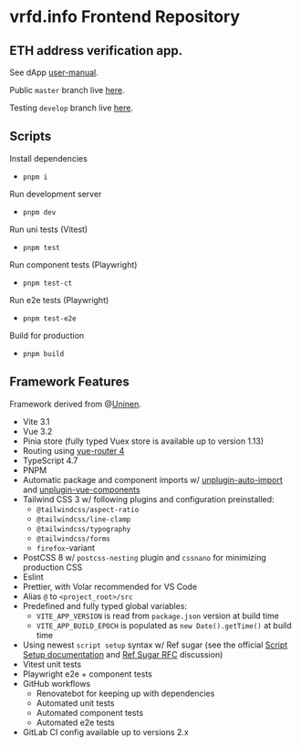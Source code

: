 # vrfd.info Frontend Repository

## ETH address verification app.

See dApp [user-manual](https://open-info.gitbook.io/verified-app/).

Public `master` branch live [here](https://vrfd-frontend.vercel.app/).

Testing `develop` branch live [here](https://vrfd-frontend-dev-build.vercel.app/).

## Scripts
Install dependencies

- `pnpm i`

Run development server

- `pnpm dev`

Run uni tests (Vitest)

- `pnpm test`

Run component tests (Playwright)

- `pnpm test-ct`

Run e2e tests (Playwright)

- `pnpm test-e2e`

Build for production

- `pnpm build`

## Framework Features

Framework derived from @[Uninen](https://github.com/Uninen/vite-ts-tailwind-starter).
- Vite 3.1
- Vue 3.2
- Pinia store (fully typed Vuex store is available up to version 1.13)
- Routing using [vue-router 4](https://router.vuejs.org/)
- TypeScript 4.7
- PNPM
- Automatic package and component imports w/ [unplugin-auto-import](https://github.com/antfu/unplugin-auto-import) and [unplugin-vue-components](https://github.com/antfu/unplugin-vue-components)
- Tailwind CSS 3 w/ following plugins and configuration preinstalled:
  - `@tailwindcss/aspect-ratio`
  - `@tailwindcss/line-clamp`
  - `@tailwindcss/typography`
  - `@tailwindcss/forms`
  - `firefox`-variant
- PostCSS 8 w/ `postcss-nesting` plugin and `cssnano` for minimizing production CSS
- Eslint
- Prettier, with Volar recommended for VS Code
- Alias `@` to `<project_root>/src`
- Predefined and fully typed global variables:
  - `VITE_APP_VERSION` is read from `package.json` version at build time
  - `VITE_APP_BUILD_EPOCH` is populated as `new Date().getTime()` at build time
- Using newest `script setup` syntax w/ Ref sugar (see the official [Script Setup documentation](https://vuejs.org/api/sfc-script-setup.html) and [Ref Sugar RFC](https://github.com/vuejs/rfcs/discussions/369) discussion)
- Vitest unit tests
- Playwright e2e + component tests
- GitHub workflows
  - Renovatebot for keeping up with dependencies
  - Automated unit tests
  - Automated component tests
  - Automated e2e tests
- GitLab CI config available up to versions 2.x
